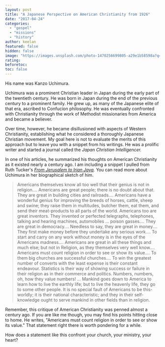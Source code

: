 ```yaml
---
layout: post
title: "A Japanese Perspective on American Christianity from 1926"
date: "2017-04-24"
categories: 
  - "gospel"
  - "missions"
  - "history"
author: keelan
featured: false
hidden: false
image: "https://images.unsplash.com/photo-1470256699805-a29e1b58598a?q=80&w=870&auto=format&fit=crop&ixlib=rb-4.0.3&ixid=M3wxMjA3fDB8MHxwaG90by1wYWdlfHx8fGVufDB8fHx8fA%3D%3D"
rating:
beforetoc:
toc: false
---
```


His name was Kanzo Uchimura.

Uchimura was a prominent Christian leader in Japan during the early part of the twentieth century. He was born in Japan during the end of the previous century to a prominent family. He grew up, as many of the Japanese elite of that era, ascribed to Confucion philosophy. He was eventually confronted with Christianity through the work of Methodist missionaries from America and became a believer.

Over time, however, he became disillusioned with aspects of Western Christianity, establishing what he considered a thoroughly Japanese Christian movement. My goal here is not to evaluate the merits of this approach but to leave you with a snippet from his writings. He was a prolific writer and started a journal called the _Japan Christian Intelligencer._

In one of his articles, he summarized his thoughts on American Christianity as it existed nearly a century ago. I am including a snippet I pulled from Ruth Tucker's [_From Jerusalem to Irian Jaya_](https://www.amazon.com/Jerusalem-Irian-Jaya-Biographical-Christian/dp/0310239370)_._ You can read more about Uchimura in her biographical sketch of him.

> Americans themselves know all too well that their genius is not in religion…. Americans are great people; there is no doubt about that. They are great in building cities and railroads…. Americans have a wonderful genius for improving the breeds of horses, cattle, sheep and swine; they raise them in multitudes, butcher them, eat them, and send their meat-products to all parts of the world. Americans too are great inventors. They invented or perfected telegraphs, telephones, talking and hearing machines, automobiles … poison gasses…. They are great in democracy…. Needless to say, they are great in money…. They first make money before they undertake any serious work…. To start and carry on any work without money is in the eyes of the Americans madness…. Americans are great in all these things and much else; but not in Religion, as they themselves very well know…. Americans must count religion in order to see or show its value…. To them big churches are successful churches…. To win the greatest number of converts with the least expense is their constant endeavour. Statistics is their way of showing success or failure in their religion as in their commerce and politics. Numbers, numbers, oh, how they value numbers! … Mankind goes down to America to learn how to live the earthly life; but to live the heavenly life, they go to some other people. It is no special fault of Americans to be this-worldly; it is their national characteristic; and they in their self-knowledge ought to serve mankind in other fields than in religion.

Remember, this critique of American Christianity was penned almost a century ago. If you are like me though, you may find his points hitting close to home. He writes, "Americans must count religion in order to see or show its value." That statement right there is worth pondering for a while.

How does a statement like this confront your church, your ministry, your heart?

